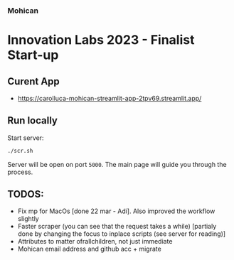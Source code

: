 ### Mohican
# Innovation Labs 2023 - Finalist Start-up

## Curent App
- https://carolluca-mohican-streamlit-app-2tpv69.streamlit.app/


## Run locally
Start server:
```bash
./scr.sh
```
Server will be open on port `5000`. The main page will guide you through the process.

## TODOS:
- Fix mp for MacOs [done 22 mar - Adi]. Also improved the workflow slightly
- Faster scraper (you can see that the request takes a while) [partialy done by changing the focus to inplace scripts (see server for reading)]
- Attributes to matter ofrallchildren, not just immediate
- Mohican email address and github acc + migrate

